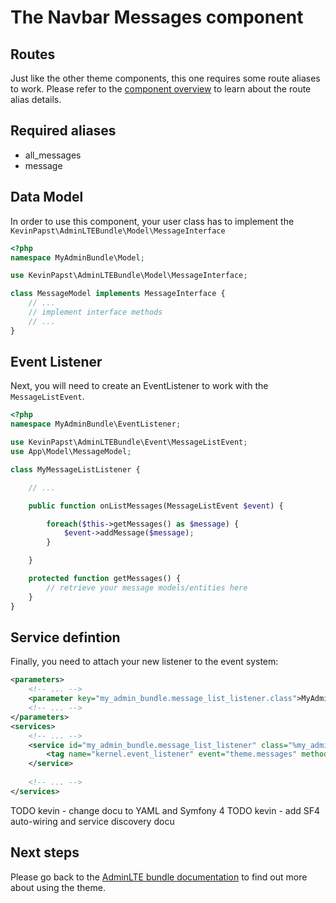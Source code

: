 # The Navbar Messages component

## Routes
Just like the other theme components, this one requires some route aliases to work. Please refer to the [component overview](component_events.md) to learn about the route alias details. 

## Required aliases
* all_messages
* message

## Data Model

In order to use this component, your user class has to implement the `KevinPapst\AdminLTEBundle\Model\MessageInterface`
```php
<?php
namespace MyAdminBundle\Model;

use KevinPapst\AdminLTEBundle\Model\MessageInterface;

class MessageModel implements MessageInterface {
	// ...
	// implement interface methods
	// ...
}
```

## Event Listener
Next, you will need to create an EventListener to work with the `MessageListEvent`.
```php
<?php
namespace MyAdminBundle\EventListener;

use KevinPapst\AdminLTEBundle\Event\MessageListEvent;
use App\Model\MessageModel;

class MyMessageListListener {

	// ...

	public function onListMessages(MessageListEvent $event) {

		foreach($this->getMessages() as $message) {
			$event->addMessage($message);
		}

	}

	protected function getMessages() {
		// retrieve your message models/entities here
	}
}
```
## Service defintion

Finally, you need to attach your new listener to the event system:
```xml
<parameters>
	<!-- ... -->
	<parameter key="my_admin_bundle.message_list_listener.class">MyAdminBundle\EventListener\MyMessageListListener</parameter>
	<!-- ... -->
</parameters>
<services>
	<!-- ... -->
	<service id="my_admin_bundle.message_list_listener" class="%my_admin_bundle.message_list_listener.class%">
        <tag name="kernel.event_listener" event="theme.messages" method="onListMessages" />
    </service>
	
	<!-- ... -->
</services>
```

TODO kevin - change docu to YAML and Symfony 4
TODO kevin - add SF4 auto-wiring and service discovery docu

## Next steps

Please go back to the [AdminLTE bundle documentation](index.md) to find out more about using the theme.
